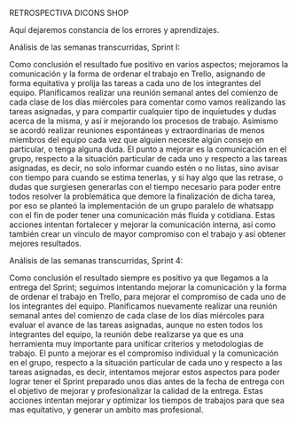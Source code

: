RETROSPECTIVA DICONS SHOP

Aquí dejaremos constancia de los errores y aprendizajes.

Análisis de las semanas transcurridas, Sprint I:


Como conclusión el resultado fue positivo en varios aspectos; mejoramos la comunicación y la forma de ordenar el trabajo en Trello, asignando de forma equitativa y prolija las tareas a cada uno de los integrantes del equipo.
Planificamos realizar una reunión semanal antes del comienzo de cada clase de los días miércoles para comentar como vamos realizando las tareas asignadas, y para compartir cualquier tipo de inquietudes y dudas acerca de la  misma, y así ir mejorando los procesos de trabajo. 
Asimismo se acordó realizar reuniones espontáneas y extraordinarias de menos miembros del equipo cada vez que alguien necesite algún consejo en particular, o tenga alguna duda.
El punto a mejorar es la comunicación en el grupo, respecto a la situación particular de cada uno y respecto a las tareas asignadas, es decir, no solo informar cuando estén o no listas, sino avisar con tiempo para cuando se estima tenerlas, y si hay algo que las retrase, o dudas que surgiesen generarlas con el tiempo necesario para poder entre todos resolver la problemática que demore la finalización de dicha tarea, por eso se planteó la implementación de un grupo paralelo de whatsapp con el fin de poder tener una comunicación más fluida y cotidiana.
Estas acciones intentan fortalecer y mejorar la comunicación interna, así como también crear un vinculo de mayor compromiso con el trabajo y así obtener mejores resultados.




Análisis de las semanas transcurridas, Sprint 4:


Como conclusión el resultado siempre es positivo ya que llegamos a la entrega del Sprint; seguimos intentando mejorar la comunicación y la forma de ordenar el trabajo en Trello, para mejorar el compromiso de cada uno de los integrantes del equipo.
Planificamos nuevamente realizar una reunión semanal antes del comienzo de cada clase de los días miércoles para evaluar el avance de  las tareas asignadas, aunque no esten todos los integrantes del equipo, la reunión debe realizarse ya que es una herramienta muy importante para unificar criterios y metodologias de trabajo.
El punto a mejorar es el compromiso individual y la comunicación en el grupo, respecto a la situación particular de cada uno y respecto a las tareas asignadas, es decir, intentamos mejorar estos aspectos para poder lograr tener el Sprint preparado unos dias antes de la fecha de entrega con el objetivo de mejorar y profesionalizar la calidad de la entrega.
Estas acciones intentan mejorar y optimizar los tiempos de trabajos para que sea mas equitativo, y generar un ambito mas profesional.

